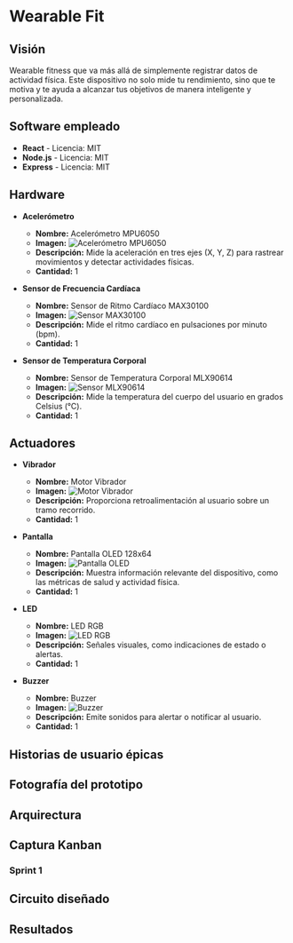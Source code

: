 # Wearable Fit

## Visión
Wearable fitness que va más allá de simplemente registrar datos de actividad física. Este dispositivo no solo mide tu rendimiento, sino que te motiva y te ayuda a alcanzar tus objetivos de manera inteligente y personalizada.

## Software empleado
- **React** - Licencia: MIT
- **Node.js** - Licencia: MIT
- **Express** - Licencia: MIT

## Hardware
- **Acelerómetro**
  - **Nombre:** Acelerómetro MPU6050
  - **Imagen:** ![Acelerómetro MPU6050](ruta/a/imagen.png)
  - **Descripción:** Mide la aceleración en tres ejes (X, Y, Z) para rastrear movimientos y detectar actividades físicas.
  - **Cantidad:** 1

- **Sensor de Frecuencia Cardíaca**
  - **Nombre:** Sensor de Ritmo Cardíaco MAX30100
  - **Imagen:** ![Sensor MAX30100](ruta/a/imagen.png)
  - **Descripción:** Mide el ritmo cardíaco en pulsaciones por minuto (bpm).
  - **Cantidad:** 1

- **Sensor de Temperatura Corporal**
  - **Nombre:** Sensor de Temperatura Corporal MLX90614
  - **Imagen:** ![Sensor MLX90614](ruta/a/imagen.png)
  - **Descripción:** Mide la temperatura del cuerpo del usuario en grados Celsius (°C).
  - **Cantidad:** 1

## Actuadores
- **Vibrador**
  - **Nombre:** Motor Vibrador
  - **Imagen:** ![Motor Vibrador](ruta/a/imagen.png)
  - **Descripción:** Proporciona retroalimentación al usuario sobre un tramo recorrido.
  - **Cantidad:** 1

- **Pantalla**
  - **Nombre:** Pantalla OLED 128x64
  - **Imagen:** ![Pantalla OLED](ruta/a/imagen.png)
  - **Descripción:** Muestra información relevante del dispositivo, como las métricas de salud y actividad física.
  - **Cantidad:** 1

- **LED**
  - **Nombre:** LED RGB
  - **Imagen:** ![LED RGB](ruta/a/imagen.png)
  - **Descripción:** Señales visuales, como indicaciones de estado o alertas.
  - **Cantidad:** 1

- **Buzzer**
  - **Nombre:** Buzzer
  - **Imagen:** ![Buzzer](https://www.electronicaembajadores.com/Datos/fotos/articulos/grandes/zb/zbpz/zbpzs02.jpg)
  - **Descripción:** Emite sonidos para alertar o notificar al usuario.
  - **Cantidad:** 1

## Historias de usuario épicas

## Fotografía del prototipo

## Arquirectura 

## Captura Kanban

### Sprint 1

## Circuito diseñado

## Resultados
